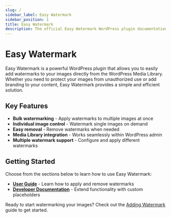 ```yaml
---
slug: /
sidebar_label: Easy Watermark
sidebar_position: 1
title: Easy Watermark
description: The official Easy Watermark WordPress plugin documentation
---
```


# Easy Watermark

Easy Watermark is a powerful WordPress plugin that allows you to easily add watermarks to your images directly from the WordPress Media Library. Whether you need to protect your images from unauthorized use or add branding to your content, Easy Watermark provides a simple and efficient solution.

## Key Features

- **Bulk watermarking** - Apply watermarks to multiple images at once
- **Individual image control** - Watermark single images on demand
- **Easy removal** - Remove watermarks when needed
- **Media Library integration** - Works seamlessly within WordPress admin
- **Multiple watermark support** - Configure and apply different watermarks

## Getting Started

Choose from the sections below to learn how to use Easy Watermark:

- **[User Guide](./user-guide/adding-watermark)** - Learn how to apply and remove watermarks
- **[Developer Documentation](./developer/placeholders/)** - Extend functionality with custom placeholders

Ready to start watermarking your images? Check out the [Adding Watermark](./user-guide/adding-watermark) guide to get started.